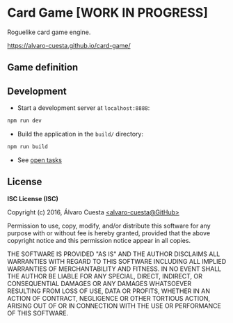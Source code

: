 # Card Game \[WORK IN PROGRESS]

Roguelike card game engine.

https://alvaro-cuesta.github.io/card-game/

## Game definition



## Development

- Start a development server at `localhost:8888`:

```sh
npm run dev
```

- Build the application in the `build/` directory:

```sh
npm run build
```

- See [open tasks](TODO.md)

## License

**ISC License (ISC)**

Copyright (c) 2016, Álvaro Cuesta [\<alvaro-cuesta@GitHub\>](http://github.com/alvaro-cuesta/)

Permission to use, copy, modify, and/or distribute this software for any purpose with or without fee is hereby granted, provided that the above copyright notice and this permission notice appear in all copies.

THE SOFTWARE IS PROVIDED "AS IS" AND THE AUTHOR DISCLAIMS ALL WARRANTIES WITH REGARD TO THIS SOFTWARE INCLUDING ALL IMPLIED WARRANTIES OF MERCHANTABILITY AND FITNESS. IN NO EVENT SHALL THE AUTHOR BE LIABLE FOR ANY SPECIAL, DIRECT, INDIRECT, OR CONSEQUENTIAL DAMAGES OR ANY DAMAGES WHATSOEVER RESULTING FROM LOSS OF USE, DATA OR PROFITS, WHETHER IN AN ACTION OF CONTRACT, NEGLIGENCE OR OTHER TORTIOUS ACTION, ARISING OUT OF OR IN CONNECTION WITH THE USE OR PERFORMANCE OF THIS SOFTWARE.
